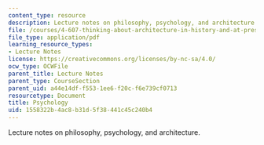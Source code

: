 ```yaml
---
content_type: resource
description: Lecture notes on philosophy, psychology, and architecture.
file: /courses/4-607-thinking-about-architecture-in-history-and-at-present-fall-2009/1558322b4ac8b31d5f38441c45c240b4_MIT4_607F09_lec09.pdf
file_type: application/pdf
learning_resource_types:
- Lecture Notes
license: https://creativecommons.org/licenses/by-nc-sa/4.0/
ocw_type: OCWFile
parent_title: Lecture Notes
parent_type: CourseSection
parent_uid: a44e14df-f553-1ee6-f20c-f6e739cf0713
resourcetype: Document
title: Psychology
uid: 1558322b-4ac8-b31d-5f38-441c45c240b4
---
```

Lecture notes on philosophy, psychology, and architecture.